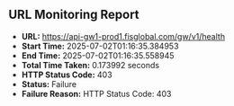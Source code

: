 ## URL Monitoring Report

- **URL:** https://api-gw1-prod1.fisglobal.com/gw/v1/health
- **Start Time:** 2025-07-02T01:16:35.384953
- **End Time:** 2025-07-02T01:16:35.558945
- **Total Time Taken:** 0.173992 seconds
- **HTTP Status Code:** 403
- **Status:** Failure
- **Failure Reason:** HTTP Status Code: 403
